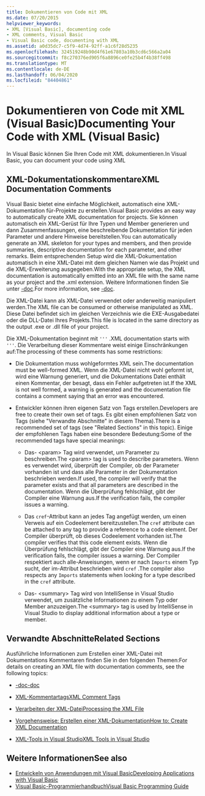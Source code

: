 ```yaml
---
title: Dokumentieren von Code mit XML
ms.date: 07/20/2015
helpviewer_keywords:
- XML [Visual Basic], documenting code
- XML comments, Visual Basic
- Visual Basic code, documenting with XML
ms.assetid: a0d35dc7-c5f9-4d74-92ff-a1c6f28d5235
ms.openlocfilehash: 324519248b90d4f61e67803a10b3cd6c566a2a04
ms.sourcegitcommit: f8c270376ed905f6a8896ce0fe25b4f4b38ff498
ms.translationtype: MT
ms.contentlocale: de-DE
ms.lasthandoff: 06/04/2020
ms.locfileid: "84404861"
---
```

# <a name="documenting-your-code-with-xml-visual-basic"></a><span data-ttu-id="fde54-102">Dokumentieren von Code mit XML (Visual Basic)</span><span class="sxs-lookup"><span data-stu-id="fde54-102">Documenting Your Code with XML (Visual Basic)</span></span>

<span data-ttu-id="fde54-103">In Visual Basic können Sie Ihren Code mit XML dokumentieren.</span><span class="sxs-lookup"><span data-stu-id="fde54-103">In Visual Basic, you can document your code using XML</span></span>

## <a name="xml-documentation-comments"></a><span data-ttu-id="fde54-104">XML-Dokumentationskommentare</span><span class="sxs-lookup"><span data-stu-id="fde54-104">XML Documentation Comments</span></span>

<span data-ttu-id="fde54-105">Visual Basic bietet eine einfache Möglichkeit, automatisch eine XML-Dokumentation für-Projekte zu erstellen.</span><span class="sxs-lookup"><span data-stu-id="fde54-105">Visual Basic provides an easy way to automatically create XML documentation for projects.</span></span> <span data-ttu-id="fde54-106">Sie können automatisch ein XML-Gerüst für Ihre Typen und Member generieren und dann Zusammenfassungen, eine beschreibende Dokumentation für jeden Parameter und andere Hinweise bereitstellen.</span><span class="sxs-lookup"><span data-stu-id="fde54-106">You can automatically generate an XML skeleton for your types and members, and then provide summaries, descriptive documentation for each parameter, and other remarks.</span></span> <span data-ttu-id="fde54-107">Beim entsprechenden Setup wird die XML-Dokumentation automatisch in eine XML-Datei mit dem gleichen Namen wie das Projekt und die XML-Erweiterung ausgegeben.</span><span class="sxs-lookup"><span data-stu-id="fde54-107">With the appropriate setup, the XML documentation is automatically emitted into an XML file with the same name as your project and the .xml extension.</span></span> <span data-ttu-id="fde54-108">Weitere Informationen finden Sie unter [-doc](../../reference/command-line-compiler/doc.md).</span><span class="sxs-lookup"><span data-stu-id="fde54-108">For more information, see [-doc](../../reference/command-line-compiler/doc.md).</span></span>

<span data-ttu-id="fde54-109">Die XML-Datei kann als XML-Datei verwendet oder anderweitig manipuliert werden.</span><span class="sxs-lookup"><span data-stu-id="fde54-109">The XML file can be consumed or otherwise manipulated as XML.</span></span> <span data-ttu-id="fde54-110">Diese Datei befindet sich im gleichen Verzeichnis wie die EXE-Ausgabedatei oder die DLL-Datei Ihres Projekts.</span><span class="sxs-lookup"><span data-stu-id="fde54-110">This file is located in the same directory as the output .exe or .dll file of your project.</span></span>

<span data-ttu-id="fde54-111">Die XML-Dokumentation beginnt mit `'''` .</span><span class="sxs-lookup"><span data-stu-id="fde54-111">XML documentation starts with `'''`.</span></span> <span data-ttu-id="fde54-112">Die Verarbeitung dieser Kommentare weist einige Einschränkungen auf:</span><span class="sxs-lookup"><span data-stu-id="fde54-112">The processing of these comments has some restrictions:</span></span>

- <span data-ttu-id="fde54-113">Die Dokumentation muss wohlgeformtes XML sein.</span><span class="sxs-lookup"><span data-stu-id="fde54-113">The documentation must be well-formed XML.</span></span> <span data-ttu-id="fde54-114">Wenn die XML-Datei nicht wohl geformt ist, wird eine Warnung generiert, und die Dokumentations Datei enthält einen Kommentar, der besagt, dass ein Fehler aufgetreten ist.</span><span class="sxs-lookup"><span data-stu-id="fde54-114">If the XML is not well formed, a warning is generated and the documentation file contains a comment saying that an error was encountered.</span></span>

- <span data-ttu-id="fde54-115">Entwickler können ihren eigenen Satz von Tags erstellen.</span><span class="sxs-lookup"><span data-stu-id="fde54-115">Developers are free to create their own set of tags.</span></span> <span data-ttu-id="fde54-116">Es gibt einen empfohlenen Satz von Tags (siehe "Verwandte Abschnitte" in diesem Thema).</span><span class="sxs-lookup"><span data-stu-id="fde54-116">There is a recommended set of tags (see "Related Sections" in this topic).</span></span> <span data-ttu-id="fde54-117">Einige der empfohlenen Tags haben eine besondere Bedeutung:</span><span class="sxs-lookup"><span data-stu-id="fde54-117">Some of the recommended tags have special meanings:</span></span>

  - <span data-ttu-id="fde54-118">Das- \<param> Tag wird verwendet, um Parameter zu beschreiben.</span><span class="sxs-lookup"><span data-stu-id="fde54-118">The \<param> tag is used to describe parameters.</span></span> <span data-ttu-id="fde54-119">Wenn es verwendet wird, überprüft der Compiler, ob der Parameter vorhanden ist und dass alle Parameter in der Dokumentation beschrieben werden.</span><span class="sxs-lookup"><span data-stu-id="fde54-119">If used, the compiler will verify that the parameter exists and that all parameters are described in the documentation.</span></span> <span data-ttu-id="fde54-120">Wenn die Überprüfung fehlschlägt, gibt der Compiler eine Warnung aus.</span><span class="sxs-lookup"><span data-stu-id="fde54-120">If the verification fails, the compiler issues a warning.</span></span>

  - <span data-ttu-id="fde54-121">Das `cref`-Attribut kann an jedes Tag angefügt werden, um einen Verweis auf ein Codeelement bereitzustellen.</span><span class="sxs-lookup"><span data-stu-id="fde54-121">The `cref` attribute can be attached to any tag to provide a reference to a code element.</span></span> <span data-ttu-id="fde54-122">Der Compiler überprüft, ob dieses Codeelement vorhanden ist.</span><span class="sxs-lookup"><span data-stu-id="fde54-122">The compiler verifies that this code element exists.</span></span> <span data-ttu-id="fde54-123">Wenn die Überprüfung fehlschlägt, gibt der Compiler eine Warnung aus.</span><span class="sxs-lookup"><span data-stu-id="fde54-123">If the verification fails, the compiler issues a warning.</span></span> <span data-ttu-id="fde54-124">Der Compiler respektiert auch alle-Anweisungen, wenn er nach `Imports` einem Typ sucht, der im-Attribut beschrieben wird `cref` .</span><span class="sxs-lookup"><span data-stu-id="fde54-124">The compiler also respects any `Imports` statements when looking for a type described in the `cref` attribute.</span></span>

  - <span data-ttu-id="fde54-125">Das- \<summary> Tag wird von IntelliSense in Visual Studio verwendet, um zusätzliche Informationen zu einem Typ oder Member anzuzeigen.</span><span class="sxs-lookup"><span data-stu-id="fde54-125">The \<summary> tag is used by IntelliSense in Visual Studio to display additional information about a type or member.</span></span>

## <a name="related-sections"></a><span data-ttu-id="fde54-126">Verwandte Abschnitte</span><span class="sxs-lookup"><span data-stu-id="fde54-126">Related Sections</span></span>

<span data-ttu-id="fde54-127">Ausführliche Informationen zum Erstellen einer XML-Datei mit Dokumentations Kommentaren finden Sie in den folgenden Themen:</span><span class="sxs-lookup"><span data-stu-id="fde54-127">For details on creating an XML file with documentation comments, see the following topics:</span></span>

- [<span data-ttu-id="fde54-128">-doc</span><span class="sxs-lookup"><span data-stu-id="fde54-128">-doc</span></span>](../../reference/command-line-compiler/doc.md)

- [<span data-ttu-id="fde54-129">XML-Kommentartags</span><span class="sxs-lookup"><span data-stu-id="fde54-129">XML Comment Tags</span></span>](../../language-reference/xmldoc/index.md)

- [<span data-ttu-id="fde54-130">Verarbeiten der XML-Datei</span><span class="sxs-lookup"><span data-stu-id="fde54-130">Processing the XML File</span></span>](processing-the-xml-file.md)

- [<span data-ttu-id="fde54-131">Vorgehensweise: Erstellen einer XML-Dokumentation</span><span class="sxs-lookup"><span data-stu-id="fde54-131">How to: Create XML Documentation</span></span>](how-to-create-xml-documentation.md)

- [<span data-ttu-id="fde54-132">XML-Tools in Visual Studio</span><span class="sxs-lookup"><span data-stu-id="fde54-132">XML Tools in Visual Studio</span></span>](/visualstudio/xml-tools/xml-tools-in-visual-studio)

## <a name="see-also"></a><span data-ttu-id="fde54-133">Weitere Informationen</span><span class="sxs-lookup"><span data-stu-id="fde54-133">See also</span></span>

- [<span data-ttu-id="fde54-134">Entwickeln von Anwendungen mit Visual Basic</span><span class="sxs-lookup"><span data-stu-id="fde54-134">Developing Applications with Visual Basic</span></span>](../../developing-apps/index.md)
- [<span data-ttu-id="fde54-135">Visual Basic-Programmierhandbuch</span><span class="sxs-lookup"><span data-stu-id="fde54-135">Visual Basic Programming Guide</span></span>](../index.md)

